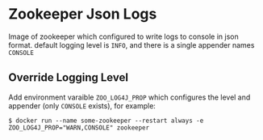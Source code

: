 # Zookeeper Json Logs
Image of zookeeper which configured to write logs to console in json format. default logging level is `INFO`, and there is
a single appender names `CONSOLE`

## Override Logging Level
Add environment varaible `ZOO_LOG4J_PROP` which configures the level and appender (only `CONSOLE` exists), for example:
```
$ docker run --name some-zookeeper --restart always -e ZOO_LOG4J_PROP="WARN,CONSOLE" zookeeper
```

